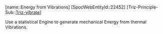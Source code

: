 ﻿---
type: TrizExample
aliases:
- Energy from Vibrations
license: CC BY-SA 4.0
copyright: https://github.com/SpocWeb
IsDeleted: false
IsReadOnly: false
Confidential: public
tags: 
- Triz/Principle/Example
---
[name::Energy from Vibrations]
[SpocWebEntityId::22452]
[Triz-Principle-Sub::[Triz-vibrate](tech/Triz/Sub/Triz-vibrate.md)]

Use a statistical Engine to generate mechanical Energy from thermal Vibrations.